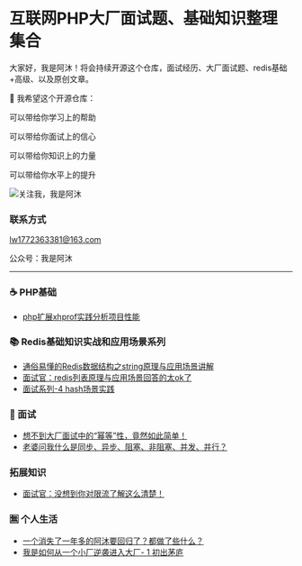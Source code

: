 互联网PHP大厂面试题、基础知识整理集合
===================
大家好，我是阿沐！将会持续开源这个仓库，面试经历、大厂面试题、redis基础+高级、以及原创文章。

💖 我希望这个开源仓库：

可以带给你学习上的帮助

可以带给你面试上的信心

可以带给你知识上的力量

可以带给你水平上的提升

![关注我，我是阿沐](https://p6-juejin.byteimg.com/tos-cn-i-k3u1fbpfcp/709e3abf1d564f37b8ed02f4ab09a05a~tplv-k3u1fbpfcp-watermark.image)   

### 联系方式
lw1772363381@163.com

公众号：我是阿沐

---

### ☕ ️PHP基础
- [php扩展xhprof实践分析项目性能](https://mp.weixin.qq.com/s?__biz=MzI4NjE4MTkwMg==&tempkey=MTEwOV9UaFd6d2FkeExRNXpENDN0eEpNaUVseVpCTjlnM21XTzM0X0w4Z0RRclppUVhtWERlcXM4dWdnV1JReHVfLVVoRkJjOGNrM2JUdXRTSkliT0ZOT2xobGZRY2JIYzk2cmd0clJfc093Ty1ST2wwcVlaMTdMLS1mQ1EwdnlidnQ1ZGxLd01jV1BNeXhZMTlPeFJmMS1MbThURlBXWExBUlU4My1wdExnfn4%3D&chksm=70380e26474f873078d11d726fc25d8d5e3e18c20f2f11b85feaad540a443cbd689ba8c19210#rd)


### 📚 Redis基础知识实战和应用场景系列
- [通俗易懂的Redis数据结构之string原理与应用场景讲解](https://mp.weixin.qq.com/s?__biz=MzI4NjE4MTkwMg==&mid=2653712851&idx=1&sn=925d9799811a5b79e7ee0df97fbda368&chksm=f0380eb2c74f87a45b7914183cc546e97d05327ddec0f0376d5b7b41ee0e60bd286655fc1ded&token=1001077164&lang=zh_CN#rd)
- [面试官：redis列表原理与应用场景回答的太ok了](https://mp.weixin.qq.com/s?__biz=MzI4NjE4MTkwMg==&tempkey=MTEwOV84aHBCSE9hNHFpZlFSVzZ6eEpNaUVseVpCTjlnM21XTzM0X0w4Z0RRclppUVhtWERlcXM4dWdnV1JReHhoZHpuWlZocGU4RDJBY0NMN0RPcW42OGk4b3NBM2NoRzR3d1B6aVNNalR5ekNCY01HUTJ6eG5qcWk2RnhVTWc4a19zVjRNOHM2VEpZeV9uVEYzZURUTHdMcDcwUWxvWVBXLWEtZ3l4LXN3fn4%3D&chksm=70380e9f474f8789439e3eec740375df91276aeafc86a181aba1d48a1b008a5abf190709a1ae#rd)
- [面试系列-4 hash场景实践](https://mp.weixin.qq.com/s?__biz=MzI4NjE4MTkwMg==&mid=2653713003&idx=1&sn=d899c3abb6fe84ab00686628a7d59581&chksm=f0380d0ac74f841c3c27c7bf4a3c3003758f887303c02074a01957077c8b2d5a1acdb2c9115f&token=1417814199&lang=zh_CN#rd)

### 📒 面试
- [想不到大厂面试中的“幂等”性，竟然如此简单！](https://mp.weixin.qq.com/s?__biz=MzI4NjE4MTkwMg==&mid=2653712672&idx=1&sn=999e78b9a2bcc09a3e9b91cee089d969&chksm=f0380e41c74f8757d68ccbed61c92af8c41c9a05440bb067aeded13077981c4a0a816f9bfed2&token=1105743003&lang=zh_CN#rd)
- [老婆问我什么是同步、异步、阻塞、非阻塞、并发、并行？](https://mp.weixin.qq.com/s?__biz=MzI4NjE4MTkwMg==&mid=2653713036&idx=1&sn=332b8398be751cb3f42f3299dddf87b9&chksm=f0380dedc74f84fb989bc8aa3b50be8b82623b865d1238885fd7936e134f53715e99fe8bf8b9&token=115708021&lang=zh_CN#rd)

### 拓展知识
- [面试官：没想到你对限流了解这么清楚！](https://mp.weixin.qq.com/s?__biz=MzI4NjE4MTkwMg==&mid=2653712925&idx=1&sn=db8f593fe48fba070a9b8b173df414e6&chksm=f0380d7cc74f846a8db4b2f6e95d3084edfec4c6b059f7e1f356d5a03b2370b7d95dc2ba1575&token=1105743003&lang=zh_CN#rd)

### 🈚️ 个人生活
- [一个消失了一年多的阿沐要回归了？都做了些什么？](https://mp.weixin.qq.com/s?__biz=MzI4NjE4MTkwMg==&mid=2653712541&idx=1&sn=cf43abc25ebc19420cd626f8c25569b3&chksm=f0380ffcc74f86ea67251244c550389ce8904aa39a11bb596f3e585393b2e0aadf2d59052fc9&token=1105743003&lang=zh_CN#rd)
- [我是如何从一个小厂逆袭进入大厂- 1 初出茅庐](https://mp.weixin.qq.com/s?__biz=MzI4NjE4MTkwMg==&mid=2653712951&idx=1&sn=18d3750f9e1b33dfacb37c14cf5c4667&chksm=f0380d56c74f8440381f36d199c06c9cda282b5163ae233da171fac3f9c5b84d6fb52b0e0229&token=1417814199&lang=zh_CN#rd)
